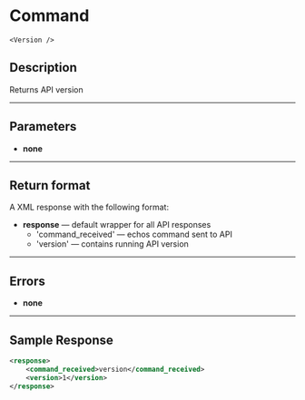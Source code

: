 # Command

    <Version />

## Description

Returns API version

***

## Parameters
- **none**

***

## Return format
A XML response with the following format:

- **response** — default wrapper for all API responses
    - 'command_received' — echos command sent to API
    - 'version' — contains running API version

***

## Errors
- **none**
 
***

## Sample Response

```xml
<response>
	<command_received>version</command_received>
	<version>1</version>
</response>
```
